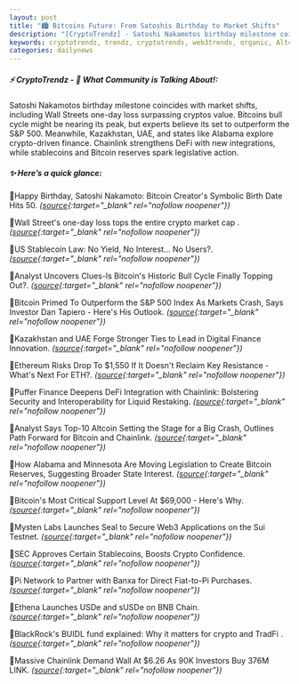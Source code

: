 ```yaml
---
layout: post
title: "🏙️ Bitcoins Future: From Satoshis Birthday to Market Shifts"
description: "[CryptoTrendz] - Satoshi Nakamotos birthday milestone coincides with market shifts, including Wall Streets one-day loss surpassing cryptos value. Bitcoins bull cycle might be nearing its peak, but experts believe its set to outperform the S&P 500. Meanwhile, Kazakhstan, UAE, and states like Alabama explore crypto-driven finance. Chainlink strengthens DeFi with new integrations, while stablecoins and Bitcoin reserves spark legislative action."
keywords: cryptotrendz, trendz, cryptotrends, web3trends, organic, Altcoin, crypto, Web3, Network, market, Digital, Bitcoin, UAE, Investors, Chainlink, Stablecoin
categories: dailynews
---
```


##### ⚡ CryptoTrendz - 📌 *What Community is Talking About!:*

Satoshi Nakamotos birthday milestone coincides with market shifts, including Wall Streets one-day loss surpassing cryptos value. Bitcoins bull cycle might be nearing its peak, but experts believe its set to outperform the S&P 500. Meanwhile, Kazakhstan, UAE, and states like Alabama explore crypto-driven finance. Chainlink strengthens DeFi with new integrations, while stablecoins and Bitcoin reserves spark legislative action.

##### ✨ *Here’s a quick glance:*


🔹Happy Birthday, Satoshi Nakamoto: Bitcoin Creator's Symbolic Birth Date Hits 50. *([source](https://s.avyag.com/r3zy){:target="_blank" rel="nofollow noopener"})*

🔹Wall Street's one-day loss tops the entire crypto market cap . *([source](https://s.avyag.com/58i4){:target="_blank" rel="nofollow noopener"})*

🔹US Stablecoin Law: No Yield, No Interest... No Users?. *([source](https://s.avyag.com/3cva){:target="_blank" rel="nofollow noopener"})*

🔹Analyst Uncovers Clues-Is Bitcoin's Historic Bull Cycle Finally Topping Out?. *([source](https://s.avyag.com/d00x){:target="_blank" rel="nofollow noopener"})*

🔹Bitcoin Primed To Outperform the S&P 500 Index As Markets Crash, Says Investor Dan Tapiero - Here's His Outlook. *([source](https://s.avyag.com/pmr5){:target="_blank" rel="nofollow noopener"})*

🔹Kazakhstan and UAE Forge Stronger Ties to Lead in Digital Finance Innovation. *([source](https://s.avyag.com/yggp){:target="_blank" rel="nofollow noopener"})*

🔹Ethereum Risks Drop To $1,550 If It Doesn't Reclaim Key Resistance - What's Next For ETH?. *([source](https://s.avyag.com/cpt5){:target="_blank" rel="nofollow noopener"})*

🔹Puffer Finance Deepens DeFi Integration with Chainlink: Bolstering Security and Interoperability for Liquid Restaking. *([source](https://s.avyag.com/wsxe){:target="_blank" rel="nofollow noopener"})*

🔹Analyst Says Top-10 Altcoin Setting the Stage for a Big Crash, Outlines Path Forward for Bitcoin and Chainlink. *([source](https://s.avyag.com/0j7a){:target="_blank" rel="nofollow noopener"})*

🔹How Alabama and Minnesota Are Moving Legislation to Create Bitcoin Reserves, Suggesting Broader State Interest. *([source](https://s.avyag.com/pp1k){:target="_blank" rel="nofollow noopener"})*

🔹Bitcoin's Most Critical Support Level At $69,000 - Here's Why. *([source](https://s.avyag.com/pcoo){:target="_blank" rel="nofollow noopener"})*

🔹Mysten Labs Launches Seal to Secure Web3 Applications on the Sui Testnet. *([source](https://s.avyag.com/wbd7){:target="_blank" rel="nofollow noopener"})*

🔹SEC Approves Certain Stablecoins, Boosts Crypto Confidence. *([source](https://s.avyag.com/e1or){:target="_blank" rel="nofollow noopener"})*

🔹Pi Network to Partner with Banxa for Direct Fiat-to-Pi Purchases. *([source](https://s.avyag.com/a1a3){:target="_blank" rel="nofollow noopener"})*

🔹Ethena Launches USDe and sUSDe on BNB Chain. *([source](https://s.avyag.com/iyfw){:target="_blank" rel="nofollow noopener"})*

🔹BlackRock's BUIDL fund explained: Why it matters for crypto and TradFi . *([source](https://s.avyag.com/98vk){:target="_blank" rel="nofollow noopener"})*

🔹Massive Chainlink Demand Wall At $6.26 As 90K Investors Buy 376M LINK. *([source](https://s.avyag.com/qt2i){:target="_blank" rel="nofollow noopener"})*
